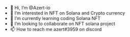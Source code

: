 - 👋 Hi, I’m @Azert-io
- 👀 I’m interested in NFT on Solana and Crypto currency 
- 🌱 I’m currently learning coding Solana NFT
- 💞️ I’m looking to collaborate on NFT solana project 
- 📫 How to reach me azert#3959 on discord 

<!---
Azert-io/Azert-io is a ✨ special ✨ repository because its `README.md` (this file) appears on your GitHub profile.
You can click the Preview link to take a look at your changes.
--->
